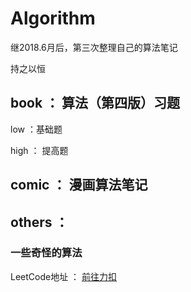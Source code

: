 # Algorithm

继2018.6月后，第三次整理自己的算法笔记

持之以恒

## book ： 算法（第四版）习题

low ：基础题

high ： 提高题


## comic ： 漫画算法笔记



## others ： 

### 一些奇怪的算法


LeetCode地址 ： [前往力扣](https://leetcode-cn.com/submissions/#/1)



